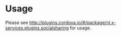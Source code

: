 # Usage

Please see
http://plugins.cordova.io/#/package/nl.x-services.plugins.socialsharing for
usage.
